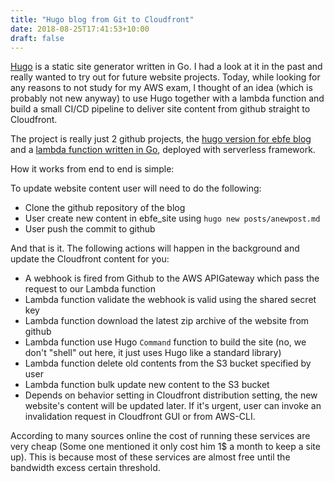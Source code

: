 ```yaml
---
title: "Hugo blog from Git to Cloudfront"
date: 2018-08-25T17:41:53+10:00
draft: false
---
```


[Hugo](gohugo.io/hugo-nuo/) is a static site generator written in Go. I had a look at it in the past and really wanted to try out for future website projects. Today, while looking for any reasons to not study for my AWS exam, I thought of an idea (which is probably  not new anyway) to use Hugo together with a lambda function and build a small CI/CD pipeline to deliver site content from github straight to Cloudfront. 


The project is really just 2 github projects, the [hugo version for ebfe blog](https://github.com/santrancisco/ebfe_site) and a [lambda function written in Go](https://github.com/santrancisco/hugotocloudfront), deployed with serverless framework.


How it works from end to end is simple:

To update website content user will need to do the following: 

 - Clone the github repository of the blog
 - User create new content in ebfe_site using `hugo new posts/anewpost.md`
 - User push the commit to github

And that is it. The following actions will happen in the background and update the Cloudfront content for you:

 - A webhook is fired from Github to the AWS APIGateway which pass the request to our Lambda function
 - Lambda function validate the webhook is valid using the shared secret key
 - Lambda function download the latest zip archive of the website from github
 - Lambda function use Hugo `Command` function to build the site (no, we don't "shell" out here, it just uses Hugo like a standard library)
 - Lambda function delete old contents from the S3 bucket specified by user
 - Lambda function bulk update new content to the S3 bucket 
 - Depends on behavior setting in Cloudfront distribution setting, the new website's content will be updated later. If it's urgent, user can invoke an invalidation request in Cloudfront GUI or from AWS-CLI.

 According to many sources online the cost of running these services are very cheap (Some one mentioned it only cost him 1$ a month to keep a site up). This is because most of these services are almost free until the bandwidth excess certain threshold.